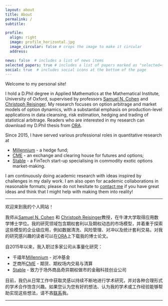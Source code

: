 ```yaml
---
layout: about
title: About
permalink: /
subtitle:

profile:
  align: right
  image: profile_horizontal.jpg
  image_circular: false # crops the image to make it circular
  address:

news: false  # includes a list of news items
selected_papers: true # includes a list of papers marked as "selected={true}"
social: true  # includes social icons at the bottom of the page
---
```


Welcome to my personal site!

I hold a D.Phil degree in Applied Mathematics at the Mathematical Institute,
University of Oxford, supervised by professors [Samuel N. Cohen](https://people.maths.ox.ac.uk/cohens/index.html) and [Christoph Reisinger](https://people.maths.ox.ac.uk/reisinge/).
My research focuses on option arbitrage and market models of option dynamics,
with a substantial emphasis on production-level applications in data cleansing,
risk estimation, hedging and trading of statistical arbitrage. Readers who are interested in my research can download my D.Phil thesis from [ORA](https://ora.ox.ac.uk/objects/uuid:2b623ff5-0b7b-4950-828b-1b35b91e4537).

Since 2015, I have served various professional roles in quantitative research at
- [Millennium](https://www.mlp.com/) - a hedge fund;
- [CME](https://www.cmegroup.com/) - an exchange and clearing house for futures and options;
- [Stable](https://www.stableprice.com/) - a FinTech start-up specialising in commodity exotic options market-making.

I am continuously doing academic research with ideas inspired by challenges in my daily work. I am also open for academic collaborations in reasonable formats; please do not hesitate to [contact me](mailto:wangsheng.victor@gmail.com) if you have great ideas and think that I might help with making them into reality!

---

欢迎来到我的个人网站！

我师从[Samuel N. Cohen](https://people.maths.ox.ac.uk/cohens/index.html) 和 [Christoph Reisinger](https://people.maths.ox.ac.uk/reisinge/)教授，在牛津大学取得应用数学博士学位。我的研究领域包含期权套利以及期权动态的市场模型，并着重于探索这些模型的企业级应用，例如数据清洗、风险管理、对冲以及统计套利交易。对我的研究感兴趣的读者可以在[ORA](https://ora.ox.ac.uk/objects/uuid:2b623ff5-0b7b-4950-828b-1b35b91e4537)上下载我的博士论文。

自2015年以来，我入职过多家公司从事量化研究：

- 千禧年[Millennium](https://www.mlp.com/) - 对冲基金
- 芝商所[CME](https://www.cmegroup.com/) - 期货、期权场内交易与清算
- [Stable](https://www.stableprice.com/) - 致力于场外商品奇异期权做市的金融科技创业公司

目前，我仍从日常工作中获取灵感以持续不断地进行学术研究，并对各种合理形式的学术合作饱含兴趣。如果您认为您有好的想法、认为我的学术或工作经验能够帮助实现这些想法，请不吝[联系](mailto:wangsheng.victor@gmail.com)我。

---
